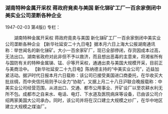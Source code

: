 ### 湖南特种金属开采权  蒋政府竟卖与美国  新化锑矿工厂一百余家倒闭中美实业公司垄断各种企业

1947-02-03
第4版()
专栏：

　　湖南特种金属开采权
    蒋政府竟卖与美国
    新化锑矿工厂一百余家倒闭中美实业公司垄断各种企业
    【新华社延安二十九日电】据本月六日上海大公报湖南通讯称：举世闻名的新化锑矿。大小一百余家矿厂，现已全部停闭，存货因成本过高，无法出口。湖南省政府对此非但不予以救济，而且想出恶毒的主意来，将湘省所有与国防有关的特种金属锑、锰、＠等开采权，通通出卖与美国大规模开采，目前正与美商洽中。
    【新华社延安二十九日电】陈纳德主持的“中美实业公司”，近益加紧活动。据沪时代日报本月六日载称：该公司已接受美国进口商委托，在华收买大批丝绸，而中央信托局则予以全力“协助”。又据上月二十八日沪联合晚报载称：中美实业公司经营范围，从进出口、交通、都市公用事业、开矿设厂以至农耕水利无所不包。成都市之自来水、电话、电灯、下水道及医院病床等设备，已由该公司介绍两家美国大公司承办。同时，该公司并将在汉口建立大规模之纱厂，在华中地区建立大规模之煤油厂。
